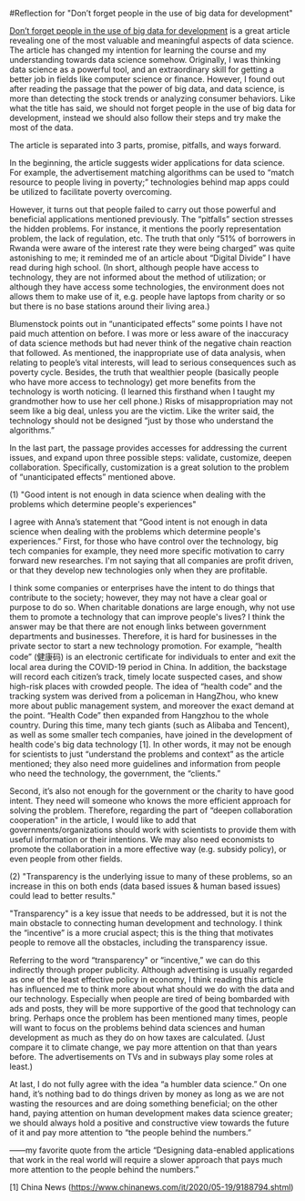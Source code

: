 #Reflection for "Don’t forget people in the use of big data for development" 

[Don’t forget people in the use of big data for development](https://www.nature.com/articles/d41586-018-06215-5) is a great article revealing one of the most valuable and meaningful aspects of data science. The article has changed my intention for learning the course and my understanding towards data science somehow. Originally, I was thinking data science as a powerful tool, and an extraordinary skill for getting a better job in fields like computer science or finance. However, I found out after reading the passage that the power of big data, and data science, is more than detecting the stock trends or analyzing consumer behaviors. Like what the title has said, we should not forget people in the use of big data for development, instead we should also follow their steps and try make the most of the data.

The article is separated into 3 parts, promise, pitfalls, and ways forward. 

In the beginning, the article suggests wider applications for data science. For example, the advertisement matching algorithms can be used to “match resource to people living in poverty;” technologies behind map apps could be utilized to facilitate poverty overcoming. 

However, it turns out that people failed to carry out those powerful and beneficial applications mentioned previously. The “pitfalls” section stresses the hidden problems. For instance, it mentions the poorly representation problem, the lack of regulation, etc. The truth that only “51% of borrowers in Rwanda were aware of the interest rate they were being charged” was quite astonishing to me; it reminded me of an article about “Digital Divide” I have read during high school. (In short, although people have access to technology, they are not informed about the method of utilization; or although they have access some technologies, the environment does not allows them to make use of it, e.g. people have laptops from charity or so but there is no base stations around their living area.) 

Blumenstock points out in “unanticipated effects” some points I have not paid much attention on before. I was more or less aware of the inaccuracy of data science methods but had never think of the negative chain reaction that followed. As mentioned, the inappropriate use of data analysis, when relating to people’s vital interests, will lead to serious consequences such as poverty cycle. Besides, the truth that wealthier people (basically people who have more access to technology) get more benefits from the technology is worth noticing. (I learned this firsthand when I taught my grandmother how to use her cell phone.) Risks of misappropriation may not seem like a big deal, unless you are the victim. Like the writer said, the technology should not be designed “just by those who understand the algorithms.”

In the last part, the passage provides accesses for addressing the current issues, and expand upon three possible steps: validate, customize, deepen collaboration. Specifically, customization is a great solution to the problem of  “unanticipated effects” mentioned above.

(1) "Good intent is not enough in data science when dealing with the problems which determine people's experiences"

I agree with Anna’s statement that “Good intent is not enough in data science when dealing with the problems which determine people's experiences.” First, for those who have control over the technology, big tech companies for example, they need more specific motivation to carry forward new researches. I'm not saying that all companies are profit driven, or that they develop new technologies only when they are profitable. 

I think some companies or enterprises have the intent to do things that contribute to the society; however, they may not have a clear goal or purpose to do so. When charitable donations are large enough, why not use them to promote a technology that can improve people's lives? I think the answer may be that there are not enough links between government departments and businesses. Therefore, it is hard for businesses in the private sector to start a new technology promotion. For example, “health code” (健康码) is an electronic certificate for individuals to enter and exit the local area during the COVID-19 period in China. In addition, the backstage will record each citizen’s track, timely locate suspected cases, and show high-risk places with crowded people. The idea of “health code” and the tracking system was derived from a policeman in HangZhou, who knew more about public management system, and moreover the exact demand at the point. “Health Code” then expanded from Hangzhou to the whole country. During this time, many tech giants (such as Alibaba and Tencent), as well as some smaller tech companies, have joined in the development of health code's big data technology [1]. In other words, it may not be enough for scientists to just “understand the problems and context” as the article mentioned; they also need more guidelines and information from people who need the technology, the government, the “clients.” 

Second, it’s also not enough for the government or the charity to have good intent. They need will someone who knows the more efficient approach for solving the problem. Therefore, regarding the part of “deepen collaboration cooperation" in the article, I would like to add that governments/organizations should work with scientists to provide them with useful information or their intentions. We may also need economists to promote the collaboration in a more effective way (e.g. subsidy policy), or even people from other fields.

(2) "Transparency is the underlying issue to many of these problems, so an increase in this on both ends (data based issues & human based issues) could lead to better results." 

"Transparency" is a key issue that needs to be addressed, but it is not the main obstacle to connecting human development and technology. I think the “incentive” is a more crucial aspect; this is the thing that motivates people to remove all the obstacles, including the transparency issue. 

Referring to the word “transparency" or “incentive,” we can do this indirectly through proper publicity. Although advertising is usually regarded as one of the least effective policy in economy, I think reading this article has influenced me to think more about what should we do with the data and our technology. Especially when people are tired of being bombarded with ads and posts, they will be more supportive of the good that technology can bring. Perhaps once the problem has been mentioned many times, people will want to focus on the problems behind data sciences and human development as much as they do on how taxes are calculated. (Just compare it to climate change, we pay more attention on that than years before. The advertisements on TVs and in subways play some roles at least.)

At last, I do not fully agree with the idea “a humbler data science.” On one hand, it’s nothing bad to do things driven by money as long as we are not wasting the resources and are doing something beneficial; on the other hand, paying attention on human development makes data science greater; we should always hold a positive and constructive view towards the future of it and pay more attention to “the people behind the numbers.”

——my favorite quote from the article “Designing data-enabled applications that work in the real world will require a slower approach that pays much more attention to the people behind the numbers.”

[1] China News (https://www.chinanews.com/it/2020/05-19/9188794.shtml)
